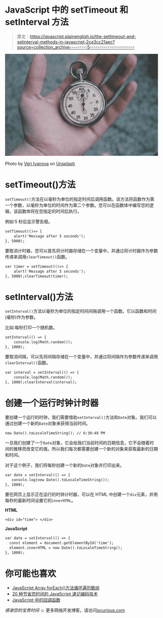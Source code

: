 # JavaScript 中的 setTimeout 和 setInterval 方法

> 原文：<https://javascript.plainenglish.io/the-settimeout-and-setinterval-methods-in-javascript-2ce3cc21aec?source=collection_archive---------5----------------------->

![](img/08551c291ce9ec475ad4800c75da669a.png)

Photo by [Veri Ivanova](https://unsplash.com/@veri_ivanova?utm_source=medium&utm_medium=referral) on [Unsplash](https://unsplash.com?utm_source=medium&utm_medium=referral)

# setTimeout()方法

`setTimeout()`方法在以毫秒为单位的指定时间后调用函数。该方法将函数作为第一个参数，以毫秒为单位的时间作为第二个参数。您可以在函数体中编写您的逻辑，该函数体将在您指定的时间后执行。

例如:5 秒后显示警告框。

```
setTimeout(()=> {
    alert('Message after 5 seconds');
}, 5000);
```

要取消计时器，您可以首先将计时器存储在一个变量中，并通过将计时器作为参数传递来调用`clearTimeout()`函数。

```
var timer = setTimeout(()=> {
    alert('Message after 5 seconds');
}, 5000);clearTimeout(timer);
```

# setInterval()方法

`setInterval()`方法以毫秒为单位的指定时间间隔调用一个函数。它以函数和时间(毫秒)作为参数。

比如:每秒打印一个随机数。

```
setInterval(() => {
    console.log(Math.random());
}, 1000);
```

要取消间隔，可以先将间隔存储在一个变量中，并通过将间隔作为参数传递来调用`clearInterval()`函数。

```
var interval = setInterval(() => {
    console.log(Math.random());
}, 1000);clearInterval(interval);
```

# 创建一个运行时钟计时器

要创建一个运行的时钟，我们需要借助`setInterval()`方法和`Date`对象。我们可以通过创建一个新的`Date`对象来获得当前时间。

```
new Date().toLocaleTimeString(); // 6:30:49 PM
```

一旦我们创建了一个`Date`对象，它会给我们当前时间的日期信息，它不会随着时间的推移而改变它的值。所以我们每次都需要创建一个新的对象来获取最新的日期和时间。

对于这个例子，我们将每秒创建一个新的`Date`对象并打印出来。

```
var date = setInterval(() => { 
   console.log(new Date().toLocaleTimeString());
}, 1000);
```

要在网页上显示正在运行的时钟计时器，可以在 HTML 中创建一个`div`元素，并用每秒的最新时间设置它的`innerHTML`。

**HTML**

```
<div id="time"> </div>
```

**JavaScript**

```
var date = setInterval(() => {
  const element = document.getElementById('time');
  element.innerHTML = new Date().toLocaleTimeString();
}, 1000);
```

# 你可能也喜欢

*   [JavaScript Array forEach()方法循环遍历数组](https://jscurious.com/javascript-array-foreach-method-to-loop-through-an-array/)
*   [20 种节省您时间的 JavaScript 速记编码技术](https://jscurious.com/20-javascript-shorthand-techniques-that-will-save-your-time/)
*   [JavaScript 中的回调函数](https://jscurious.com/callback-functions-in-javascript/)

*感谢您的宝贵时间* ☺️
更多网络开发博客，请访问[jscurious.com](http://jscurious.com/)